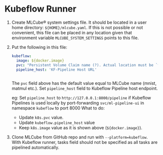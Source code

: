 # Kubeflow Runner

1. Create MLCube&reg; system settings file. It should be located in a user home directory: `${HOME}/mlcube.yaml`. If this 
   is not possible or not convenient, this file can be placed in any location given that environment variable
   `MLCUBE_SYSTEM_SETTINGS` points to this file. 
2. Put the following in this file:
   ```yaml
   kubeflow:
     image: ${docker.image}
     pvc: "Persistent Volume Claim name (?). Actual location must be `workspace` directory of MLCube to run". 
     pipeline_host: 'KF-Pipeline Host URL'      
                 
   ```
   The `pvc` field above has the default value equal to MLCube name (mnist, matmul etc.).
   Set `pipeline_host` field to Kubeflow Pipeline host endpoint.
   
   eg: Set `pipeline_host` to `http://127.0.0.1:8000/pipeline` if Kubeflow Pipelines is used locally by port-forwarding `svc/ml-pipeline-ui` in namespace `kubeflow` to port 8000 
   What to do:
     - Update `k8s.pvc` value.
     - Update `kubeflow.pipeline_host` value
     - Keep `k8s.image` value as it is shown above (`${docker.image}`).
3. Clone MLCube from GitHub repo and run with `--platform=kubeflow`. With Kubeflow runner, tasks field should not be specified as all tasks are pipelined automatically.
